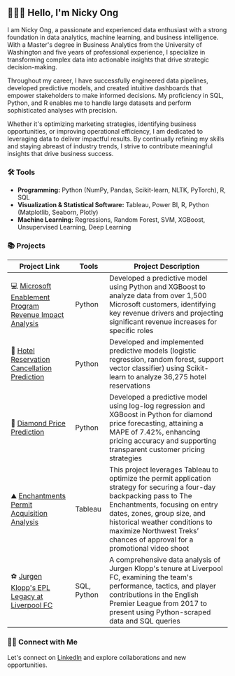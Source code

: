 ## 🙋🏻‍♂️ Hello, I'm Nicky Ong

I am Nicky Ong, a passionate and experienced data enthusiast with a strong foundation in data analytics, machine learning, and business intelligence. With a Master's degree in Business Analytics from the University of Washington and five years of professional experience, I specialize in transforming complex data into actionable insights that drive strategic decision-making.

Throughout my career, I have successfully engineered data pipelines, developed predictive models, and created intuitive dashboards that empower stakeholders to make informed decisions. My proficiency in SQL, Python, and R enables me to handle large datasets and perform sophisticated analyses with precision.

Whether it's optimizing marketing strategies, identifying business opportunities, or improving operational efficiency, I am dedicated to leveraging data to deliver impactful results. By continually refining my skills and staying abreast of industry trends, I strive to contribute meaningful insights that drive business success.

### 🛠️ Tools

- **Programming:** Python (NumPy, Pandas, Scikit-learn, NLTK, PyTorch), R, SQL
- **Visualization & Statistical Software:** Tableau, Power BI, R, Python (Matplotlib, Seaborn, Plotly)
- **Machine Learning:** Regressions, Random Forest, SVM, XGBoost, Unsupervised Learning, Deep Learning

### 📚 Projects

| Project Link | Tools | Project Description | 
|---|---|---|
|:computer: [Microsoft Enablement Program Revenue Impact Analysis](https://github.com/nickyongth/Microsoft-Enablement-Program-Revenue-Impact-Analysis-Capstone-) | Python | Developed a predictive model using Python and XGBoost to analyze data from over 1,500 Microsoft customers, identifying key revenue drivers and projecting significant revenue increases for specific roles |
|🏨 [Hotel Reservation Cancellation Prediction](https://github.com/nickyongth/Hotel-Reservation-Cancellation-Prediction) | Python | Developed and implemented predictive models (logistic regression, random forest, support vector classifier) using Scikit-learn to analyze 36,275 hotel reservations |
|🔷 [Diamond Price Prediction](https://github.com/nickyongth/Diamond-Price-Prediction) | Python | Developed a predictive model using log-log regression and XGBoost in Python for diamond price forecasting, attaining a MAPE of 7.42%, enhancing pricing accuracy and supporting transparent customer pricing strategies |
|⛰️ [Enchantments Permit Acquisition Analysis](https://github.com/nickyongth/Enchantments-Permit-Acquisition-Analysis-for-Northwest-Treks) | Tableau | This project leverages Tableau to optimize the permit application strategy for securing a four-day backpacking pass to The Enchantments, focusing on entry dates, zones, group size, and historical weather conditions to maximize Northwest Treks’ chances of approval for a promotional video shoot |
|⚽ [Jurgen Klopp's EPL Legacy at Liverpool FC](https://github.com/nickyongth/Jurgen-Klopp-Legacy-at-Liverpool-FC_EPL) | SQL, Python | A comprehensive data analysis of Jurgen Klopp's tenure at Liverpool FC, examining the team's performance, tactics, and player contributions in the English Premier League from 2017 to present using Python-scraped data and SQL queries |

### 👋🏻 Connect with Me

Let's connect on [LinkedIn](https://www.linkedin.com/in/nicky-ong/) and explore collaborations and new opportunities.



